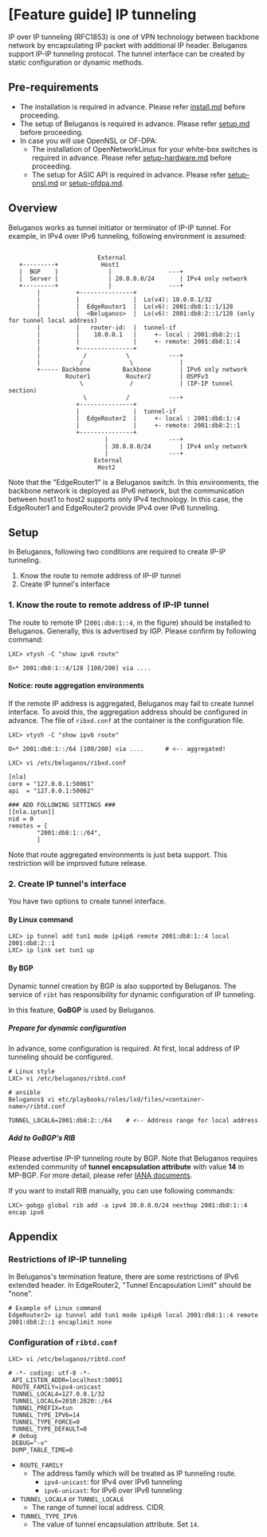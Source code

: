 # [Feature guide] IP tunneling

IP over IP tunneling (RFC1853) is one of VPN technology between backbone network by encapsulating IP packet with additional IP header. Beluganos support IP-IP tunneling protocol. The tunnel interface can be created by static configuration or dynamic methods.

## Pre-requirements

- The installation is required in advance. Please refer [install.md](install.md) before proceeding.
- The setup of Beluganos is required in advance. Please refer [setup.md](setup.md) before proceeding.
- In case you will use OpenNSL or OF-DPA:
   - The installation of OpenNetworkLinux for your white-box switches is required in advance. Please refer [setup-hardware.md](setup-hardware.md) before proceeding.
   - The setup for ASIC API is required in advance. Please refer [setup-onsl.md](setup-onsl.md) or [setup-ofdpa.md](setup-ofdpa.md).

## Overview

Beluganos works as tunnel initiator or terminator of IP-IP tunnel. For example, in IPv4 over IPv6 tunneling, following environment is assumed:

```

                         External
   +---------+            Host1
   |  BGP    |              |                ---+
   |  Server |              | 20.0.0.0/24       | IPv4 only network
   +---------+              |                ---+
        |          +---------------+
        |          |               |  Lo(v4): 10.0.0.1/32
        |          |  EdgeRouter1  |  Lo(v6): 2001:db8:1::1/128
        |          |  <Beluganos>  |  Lo(v6): 2001:db8:2::1/128 (only for tunnel local address)
        |          |   router-id:  |  tunnel-if
        |          |    10.0.0.1   |     +- local : 2001:db8:2::1
        |          |               |     +- remote: 2001:db8:1::4
        |          +---------------+
        |            /           \           ---+
        |           /             \             |
        +----- Backbone         Backbone        | IPv6 only network
                Router1          Router2        | OSPFv3
                    \             /             | (IP-IP tunnel section)
                     \           /           ---+
                   +---------------+
                   |               |  tunnel-if
                   |  EdgeRouter2  |     +- local : 2001:db8:1::4
                   |               |     +- remote: 2001:db8:2::1
                   +---------------+
                           |                 ---+
                           | 30.0.0.0/24        | IPv4 only network
                           |                 ---+
                        External
                         Host2

```
Note that the "EdgeRouter1" is a Beluganos switch. In this environments, the backbone network is deployed as IPv6 network, but the communication between host1 to host2 supports only IPv4 technology. In this case, the EdgeRouter1 and EdgeRouter2 provide IPv4 over IPv6 tunneling.

## Setup

In Beluganos, following two conditions are required to create IP-IP tunneling.

1. Know the route to remote address of IP-IP tunnel
1. Create IP tunnel's interface

### 1. Know the route to remote address of IP-IP tunnel

The route to remote IP (`2001:db8:1::4`, in the figure) should be installed to Beluganos. Generally, this is advertised by IGP. Please confirm by following command:

```
LXC> vtysh -C "show ipv6 route"

O>* 2001:db8:1::4/128 [100/200] via ....
```
#### Notice: route aggregation environments

If the remote IP address is aggregated, Beluganos may fail to create tunnel interface. To avoid this, the aggregation address should be configured in advance. The file of `ribxd.conf` at the container is the configuration file.

```
LXC> vtysh -C "show ipv6 route"

O>* 2001:db8:1::/64 [100/200] via ....      # <-- aggregated!

LXC> vi /etc/beluganos/ribxd.conf

[nla]
core = "127.0.0.1:50061"
api  = "127.0.0.1:50062"

### ADD FOLLOWING SETTINGS ###
[[nla.iptun]]
nid = 0
remotes = [
        "2001:db8:1::/64",
        ]
```

Note that route aggregated environments is just beta support. This restriction will be improved future release.

### 2. Create IP tunnel's interface

You have two options to create tunnel interface.

#### By Linux command

```
LXC> ip tunnel add tun1 mode ip4ip6 remote 2001:db8:1::4 local 2001:db8:2::1
LXC> ip link set tun1 up
```

#### By BGP

Dynamic tunnel creation by BGP is also supported by Beluganos. The service of `ribt` has responsibility for dynamic configuration of IP tunneling.

In this feature, **GoBGP** is used by Beluganos. 

##### Prepare for dynamic configuration

In advance, some configuration is required. At first, local address of IP tunneling should be configured.

```
# Linux style
LXC> vi /etc/beluganos/ribtd.conf

# ansible
Beluganos$ vi etc/playbooks/roles/lxd/files/<container-name>/ribtd.conf

TUNNEL_LOCAL6=2001:db8:2::/64    # <-- Address range for local address
```

##### Add to GoBGP's RIB

Please advertise IP-IP tunneling route by BGP. Note that Beluganos requires extended community of **tunnel encapsulation attribute** with value **14** in MP-BGP. For more detail, please refer [IANA documents](https://www.iana.org/assignments/bgp-parameters/bgp-parameters.xhtml#tunnel-types).

If you want to install RIB manually, you can use following commands:

```
LXC> gobgp global rib add -a ipv4 30.0.0.0/24 nexthop 2001:db8:1::4 encap ipv6
```

## Appendix

### Restrictions of IP-IP tunneling

In Beluganos's termination feature, there are some restrictions of IPv6 extended header. In EdgeRouter2, "Tunnel Encapsulation Limit" should be "none".

```
# Example of Linux command
EdgeRouter2> ip tunnel add tun1 mode ip4ip6 local 2001:db8:1::4 remote 2001:db8:2::1 encaplimit none
```

### Configuration of `ribtd.conf`

```
LXC> vi /etc/beluganos/ribtd.conf

# -*- coding: utf-8 -*-
 API_LISTEN_ADDR=localhost:50051
 ROUTE_FAMILY=ipv4-unicast
 TUNNEL_LOCAL4=127.0.0.1/32
 TUNNEL_LOCAL6=2010:2020::/64
 TUNNEL_PREFIX=tun
 TUNNEL_TYPE_IPV6=14
 TUNNEL_TYPE_FORCE=0
 TUNNEL_TYPE_DEFAULT=0
 # debug
 DEBUG="-v"
 DUMP_TABLE_TIME=0

```

- `ROUTE_FAMILY`
	- The address family which will be treated as IP tunneling route.
		- `ipv4-unicast`: for IPv4 over IPv6 tunneling
		- `ipv6-unicast`: for IPv6 over IPv6 tunneling
- `TUNNEL_LOCAL4` or `TUNNEL_LOCAL6`
	- The range of tunnel local address. CIDR.
- `TUNNEL_TYPE_IPV6`
	- The value of tunnel encapsulation attribute. Set `14`.